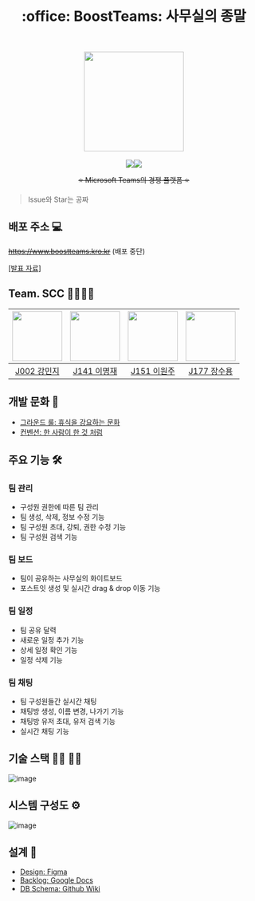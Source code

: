 <h1 align="center">:office: BoostTeams: 사무실의 종말</h1>

<br />
<br />
<div align="center"><img src="https://user-images.githubusercontent.com/47925079/139364260-81f6ac46-7fd3-4395-8ec7-d539d41dedac.png" width="200"></div>
<br />

<div align="center"><img src="https://hits.seeyoufarm.com/api/count/incr/badge.svg?url=https%3A%2F%2Fgithub.com%2Fboostcampwm-2021%2FWEB29-BoostTeams&count_bg=%237B68DC&title_bg=%23464775&icon=&icon_color=%23E7E7E7&title=hits&edge_flat=false"/><img src="https://img.shields.io/github/stars/boostcampwm-2021/WEB29-BoostTeams.svg?style=flat&label=star"></div>
<p style="text-decoration: line-through;" align="center">⭐ Microsoft Teams의 경쟁 플랫폼 ⭐</p>

> Issue와 Star는 공짜

## 배포 주소 💻

~~https://www.boostteams.kro.kr~~ (배포 중단)

[[발표 자료]](https://docs.google.com/presentation/d/1pRLXgZ8rBbzKQ41nFFUeTLs3Vz4CJRL6/edit?usp=sharing&ouid=110496734981747481356&rtpof=true&sd=true)

## Team. SCC 👷‍♂️👷‍♀️
|[<img src="https://github.com/mminjg.png" width="100px">](https://github.com/mminjg)|[<img src="https://github.com/leemir.png" width="100px">](https://github.com/leemir)|[<img src="https://github.com/wonju-dev.png" width="100px">](https://github.com/wonju-dev)|[<img src="https://github.com/waterdrag0n.png" width="100px">](https://github.com/waterdrag0n)|
|:---:|:---:|:---:|:---:|
|[J002 강민지](https://github.com/mminjg) | [J141 이명재](https://github.com/leemir) | [J151 이원주](https://github.com/wonju-dev) | [J177 장수용](https://github.com/waterdrag0n)

## 개발 문화 🍻

- [그라운드 룰: 휴식을 강요하는 문화](https://github.com/boostcampwm-2021/WEB29-BoostTeams/wiki/%EA%B7%B8%EB%9D%BC%EC%9A%B4%EB%93%9C%EB%A3%B0)
- [컨벤션: 한 사람이 한 것 처럼](https://github.com/boostcampwm-2021/WEB29-BoostTeams/wiki/%EC%BB%A8%EB%B2%A4%EC%85%98)

## 주요 기능 :hammer_and_wrench:

### 팀 관리
- 구성원 권한에 따른 팀 관리
- 팀 생성, 삭제, 정보 수정 기능
- 팀 구성원 초대, 강퇴, 권한 수정 기능
- 팀 구성원 검색 기능

### 팀 보드
- 팀이 공유하는 사무실의 화이트보드
- 포스트잇 생성 및 실시간 drag & drop 이동 기능

### 팀 일정
- 팀 공유 달력
- 새로운 일정 추가 기능
- 상세 일정 확인 기능
- 일정 삭제 기능 

### 팀 채팅
- 팀 구성원들간 실시간 채팅
- 채팅방 생성, 이름 변경, 나가기 기능
- 채팅방 유저 초대, 유저 검색 기능
- 실시간 채팅 기능

## 기술 스택 👨‍💻 👩‍💻
![image](https://user-images.githubusercontent.com/47925079/144397243-4754a039-1255-468c-bc41-5392dd1ca4a0.png)
## 시스템 구성도 ⚙️
![image](https://user-images.githubusercontent.com/47925079/144424027-d6230ee5-35ff-400f-a848-b76dd17b3b06.png)

## 설계 🎨
- [Design: Figma](https://www.figma.com/file/ARSNGmB4baVv48Os7TrELl/Teams?node-id=0%3A1)
- [Backlog: Google Docs](https://docs.google.com/spreadsheets/d/1xsavcgsEpVtQNjWshUdCxH5Vqc1FIca0p2LQfSkZy4g)
- [DB Schema: Github Wiki](https://github.com/boostcampwm-2021/WEB29-BoostTeams/wiki/DB-%EC%8A%A4%ED%82%A4%EB%A7%88)

